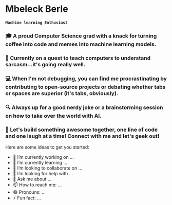 # Mbeleck Berle
**`Machine learning Enthusiast`**



<h3> 🎓 A proud Computer Science grad with a knack for turning coffee into code and memes into machine learning models.</h3>
<h3> 🧠 Currently on a quest to teach computers to understand sarcasm...it's going really well.</h3>
<h3> 💻 When I'm not debugging, you can find me procrastinating by contributing to open-source projects or debating whether tabs or spaces are superior (it's tabs, obviously).</h3>
<h3> 🔍 Always up for a good nerdy joke or a brainstorming session on how to take over the world with AI.</h3>
<h3> 🚀 Let's build something awesome together, one line of code and one laugh at a time! Connect with me and let's geek out!</h3>



Here are some ideas to get you started:

- 🔭 I’m currently working on ...
- 🌱 I’m currently learning ...
- 👯 I’m looking to collaborate on ...
- 🤔 I’m looking for help with ...
- 💬 Ask me about ...
- 📫 How to reach me: ...
- 😄 Pronouns: ...
- ⚡ Fun fact: ...

